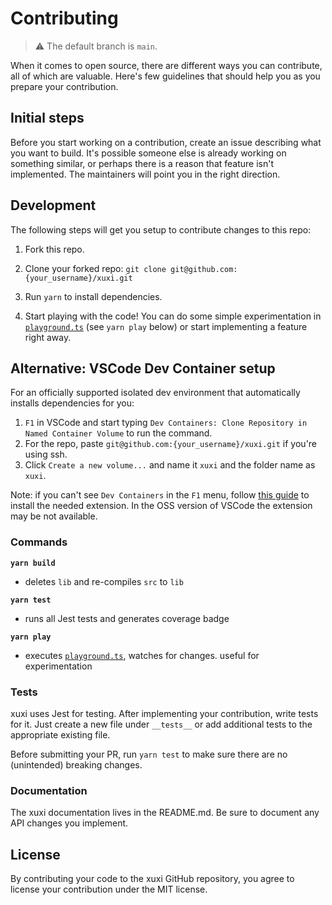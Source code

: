 # Contributing

> ⚠ The default branch is `main`.

When it comes to open source, there are different ways you can contribute, all
of which are valuable. Here's few guidelines that should help you as you prepare
your contribution.

## Initial steps

Before you start working on a contribution, create an issue describing what you want to build. It's possible someone else is already working on something similar, or perhaps there is a reason that feature isn't implemented. The maintainers will point you in the right direction.

## Development

The following steps will get you setup to contribute changes to this repo:

1. Fork this repo.

2. Clone your forked repo: `git clone git@github.com:{your_username}/xuxi.git`

3. Run `yarn` to install dependencies.

4. Start playing with the code! You can do some simple experimentation in [`playground.ts`](playground.ts) (see `yarn play` below) or start implementing a feature right away.

## Alternative: VSCode Dev Container setup

For an officially supported isolated dev environment that automatically installs dependencies for you:

1. `F1` in VSCode and start typing `Dev Containers: Clone Repository in Named Container Volume` to run the command.
2. For the repo, paste `git@github.com:{your_username}/xuxi.git` if you're using ssh.
3. Click `Create a new volume...` and name it `xuxi` and the folder name as `xuxi`.

Note: if you can't see `Dev Containers` in the `F1` menu, follow [this guide](https://code.visualstudio.com/docs/devcontainers/tutorial) to install the needed extension.
In the OSS version of VSCode the extension may be not available.

### Commands

**`yarn build`**

- deletes `lib` and re-compiles `src` to `lib`

**`yarn test`**

- runs all Jest tests and generates coverage badge

**`yarn play`**

- executes [`playground.ts`](playground.ts), watches for changes. useful for experimentation

### Tests

xuxi uses Jest for testing. After implementing your contribution, write tests for it. Just create a new file under `__tests__` or add additional tests to the appropriate existing file.

Before submitting your PR, run `yarn test` to make sure there are no (unintended) breaking changes.

### Documentation

The xuxi documentation lives in the README.md. Be sure to document any API changes you implement.

## License

By contributing your code to the xuxi GitHub repository, you agree to
license your contribution under the MIT license.

